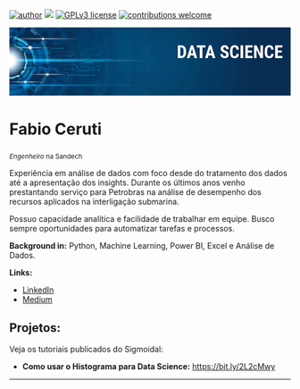 [![author](https://img.shields.io/badge/author-fabiocceruti-red.svg)](https://www.linkedin.com/in/fabio-corr%C3%AAa-ceruti-32ab704b/) [![](https://img.shields.io/badge/python-3.7+-blue.svg)](https://www.python.org/downloads/release/python-365/) [![GPLv3 license](https://img.shields.io/badge/License-GPLv3-blue.svg)](http://perso.crans.org/besson/LICENSE.html) [![contributions welcome](https://img.shields.io/badge/contributions-welcome-brightgreen.svg?style=flat)](https://github.com/carlosfab/data_science/issues)

<p align="center">
  <img src="banner.png" >
</p>

# Fabio Ceruti
<sub>*Engenheiro* na Sandech</sub>

Experiência em análise de dados com foco desde do tratamento dos dados até a apresentação dos insights. Durante os últimos anos venho prestantando serviço para Petrobras na análise de desempenho dos recursos aplicados na interligação submarina.

Possuo capacidade analítica e facilidade de trabalhar em equipe. Busco sempre oportunidades para automatizar tarefas e processos. 

**Background in:** Python, Machine Learning, Power BI, Excel e Análise de Dados.

**Links:**
* [LinkedIn](https://www.linkedin.com/in/fabio-corr%C3%AAa-ceruti-32ab704b/)
* [Medium](https://medium.com/@fabiocceruti10)


## Projetos:
Veja os tutoriais publicados do Sigmoidal:

* **Como usar o Histograma para Data Science:** https://bit.ly/2L2cMwy


---




